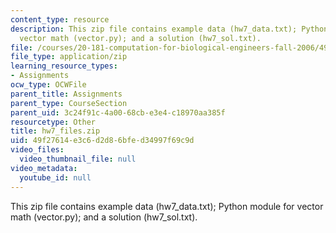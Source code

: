 ```yaml
---
content_type: resource
description: This zip file contains example data (hw7_data.txt); Python module for
  vector math (vector.py); and a solution (hw7_sol.txt).
file: /courses/20-181-computation-for-biological-engineers-fall-2006/49f27614e3c6d2d86bfed34997f69c9d_hw7_files.zip
file_type: application/zip
learning_resource_types:
- Assignments
ocw_type: OCWFile
parent_title: Assignments
parent_type: CourseSection
parent_uid: 3c24f91c-4a00-68cb-e3e4-c18970aa385f
resourcetype: Other
title: hw7_files.zip
uid: 49f27614-e3c6-d2d8-6bfe-d34997f69c9d
video_files:
  video_thumbnail_file: null
video_metadata:
  youtube_id: null
---
```

This zip file contains example data (hw7_data.txt); Python module for vector math (vector.py); and a solution (hw7_sol.txt).

